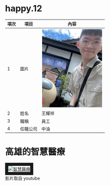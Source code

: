 # happy.12

| 項次 | 項目 | 內容 |
|-----|------|------|
|1 | 圖片 |<img src="2025.3.png" width="200" hieght="300">|
|2 | 姓名 |王耀祥|
|3 | 職稱 |員工|
|4 |任職公司 |中油|

# 高雄的智慧醫療

<a href="http://www.youtube.com/watch?feature=player_embedded&v=ZifoQ9kDPZk" target="_blank"><img src="http://img.youtube.com/vi/ZifoQ9kDPZk/0.jpg" 
alt="智慧醫療" width="400" height="250" border="10" /></a>
<br>影片取自 youtube
<br>
